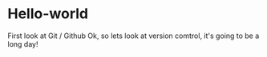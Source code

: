 # Hello-world
First look at Git / Github
Ok, so lets look at version comtrol, it's going to be a long day!
